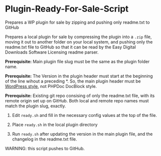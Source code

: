 # Plugin-Ready-For-Sale-Script
Prepares a WP plugin for sale by zipping and pushing only readme.txt to GitHub

Prepares a local plugin for sale by compressing the plugin into a `.zip` file, moving it out to another folder on your local system, and pushing only the readme.txt file to GitHub so that it can be read by the Easy Digital Downloads Software Licensing readme parser.

**Prerequisite:** Main plugin file slug must be the same as the plugin folder name.

**Prerequisite:** The Version in the plugin header must start at the beginning of the line wihout a preceding *. So, the main plugin header must be [WordPress style](https://codex.wordpress.org/File_Header#Plugin_File_Header_Example), not PHPDoc DocBlock style.

**Prerequisite:** Existing git repo consising of only the readme.txt file, with its remote origin set up on GitHub. Both local and remote repo names must match the plugin slug, exactly.

1) Edit `ready.sh` and fill in the necessary config values at the top of the file.

2) Place `ready.sh` in the local plugin directory
3) Run `ready.sh` after updating the version in the main plugin file, and the changelog in the readme.txt file.

WARNING: this script pushes to GitHub.
